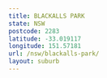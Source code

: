 ```yaml
---
title: BLACKALLS PARK
state: NSW
postcode: 2283
latitude: -33.019117
longitude: 151.57181
url: /nsw/blackalls-park/
layout: suburb
---
```


